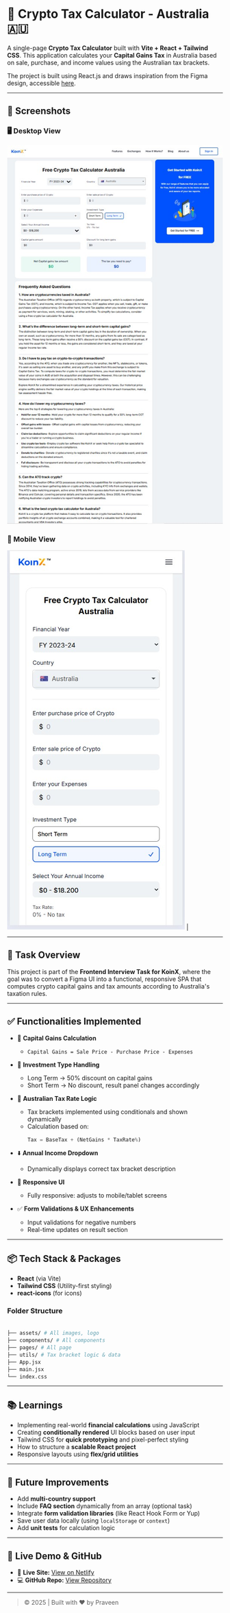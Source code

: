 # 🧮 Crypto Tax Calculator - Australia 🇦🇺

A single-page **Crypto Tax Calculator** built with **Vite + React + Tailwind CSS**. This application calculates your **Capital Gains Tax** in Australia based on sale, purchase, and income values using the Australian tax brackets.

The project is built using React.js and draws inspiration from the Figma design, accessible [here](https://www.figma.com/design/i3FdVKzpJartzU5r1FNkfz/KoinX-Crypto-Tax-Calculator---Assignment?node-id=0-60&t=6wuRyM37394ZKm08-0).

---

## 📸 Screenshots

### 🖥️ Desktop View

![Desktop](./public/screenshots/desktop.jpg)

### 📱 Mobile View

![Mobile](./public/screenshots/mobile.jpg) |

---

## 📝 Task Overview

This project is part of the **Frontend Interview Task for KoinX**, where the goal was to convert a Figma UI into a functional, responsive SPA that computes crypto capital gains and tax amounts according to Australia's taxation rules.

---

## ✅ Functionalities Implemented

- 🎯 **Capital Gains Calculation**

  - `Capital Gains = Sale Price - Purchase Price - Expenses`

- 🔁 **Investment Type Handling**

  - Long Term → 50% discount on capital gains
  - Short Term → No discount, result panel changes accordingly

- 💸 **Australian Tax Rate Logic**

  - Tax brackets implemented using conditionals and shown dynamically
  - Calculation based on:
    ```js
    Tax = BaseTax + (NetGains * TaxRate%)
    ```

- ⬇️ **Annual Income Dropdown**

  - Dynamically displays correct tax bracket description

- 🎨 **Responsive UI**

  - Fully responsive: adjusts to mobile/tablet screens

- ✅ **Form Validations & UX Enhancements**
  - Input validations for negative numbers
  - Real-time updates on result section

---

## 📦 Tech Stack & Packages

- **React** (via Vite)
- **Tailwind CSS** (Utility-first styling)
- **react-icons** (for icons)

### Folder Structure

```bash

├── assets/ # All images, logo
├── components/ # All components
├── pages/ # All page
├── utils/ # Tax bracket logic & data
├── App.jsx
├── main.jsx
└── index.css

```

---

## 📚 Learnings

- Implementing real-world **financial calculations** using JavaScript
- Creating **conditionally rendered** UI blocks based on user input
- Tailwind CSS for **quick prototyping** and pixel-perfect styling
- How to structure a **scalable React project**
- Responsive layouts using **flex/grid utilities**

---

## 🚀 Future Improvements

- Add **multi-country support**
- Include **FAQ section** dynamically from an array (optional task)
- Integrate **form validation libraries** (like React Hook Form or Yup)
- Save user data locally (using `localStorage` or `context`)
- Add **unit tests** for calculation logic

---

## 🔗 Live Demo & GitHub

- 🔗 **Live Site:** [View on Netlify](https://tax-calculator-koinx.netlify.app/)
- 💻 **GitHub Repo:** [View Repository](https://github.com/praveen00219/Koinx-Free-Crypto-Tax-Calculator)

---

> © 2025 | Built with ❤️ by Praveen
